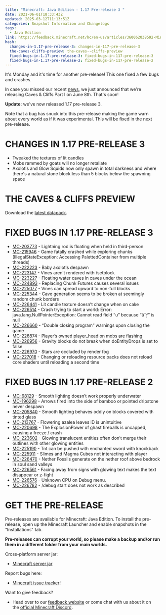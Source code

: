 ```yaml
---
title: "Minecraft: Java Edition - 1.17 Pre-release 3 "
date: 2021-06-01T18:33:43Z
updated: 2025-03-12T11:13:51Z
categories: Snapshot Information and Changelogs
tags:
  - Java Edition
link: https://feedback.minecraft.net/hc/en-us/articles/360062038592-Minecraft-Java-Edition-1-17-Pre-release-3
hash:
  changes-in-1.17-pre-release-3: changes-in-117-pre-release-3
  the-caves-cliffs-preview: the-caves--cliffs-preview
  fixed-bugs-in-1.17-pre-release-3: fixed-bugs-in-117-pre-release-3
  fixed-bugs-in-1.17-pre-release-2: fixed-bugs-in-117-pre-release-2
---
```


It's Monday and it's time for another pre-release! This one fixed a few bugs and crashes.

In case you missed our recent [news](https://www.minecraft.net/article/caves---cliffs--part-i-has-release-date-.html), we just announced that we're releasing Caves & Cliffs Part I on June 8th. That's soon!

**Update:** we've now released 1.17 pre-release 3.

Note that a bug has snuck into this pre-release making the game warn about every world as if it was experimental. This will be fixed in the next pre-release.

# CHANGES IN 1.17 PRE-RELEASE 3

- Tweaked the textures of lit candles
- Mobs rammed by goats will no longer retaliate
- Axolotls and Glow Squids now only spawn in total darkness and where there's a natural stone block less than 5 blocks below the spawning space

# THE CAVES & CLIFFS PREVIEW

Download the [latest datapack](https://launcher.mojang.com/v1/objects/622bf0fd298e1e164ecd05d866045ed5941283cf/CavesAndCliffsPreview.zip).

# FIXED BUGS IN 1.17 PRE-RELEASE 3

- [MC-203773](https://bugs.mojang.com/browse/MC-203773) - Lightning rod is floating when held in third-person
- [MC-215946](https://bugs.mojang.com/browse/MC-215946) - Game fatally crashed while exploring chunks (IllegalStateException: Accessing PalettedContainer from multiple threads)
- [MC-222223](https://bugs.mojang.com/browse/MC-222223) - Baby axolotls despawn
- [MC-223147](https://bugs.mojang.com/browse/MC-223147) - Vines aren’t rendered with /setblock
- [MC-223227](https://bugs.mojang.com/browse/MC-223227) - Floating water caves in caves under the ocean
- [MC-224893](https://bugs.mojang.com/browse/MC-224893) - Replacing Chunk Futures causes several issues
- [MC-225077](https://bugs.mojang.com/browse/MC-225077) - Vines can spread upward to non-full blocks
- [MC-225344](https://bugs.mojang.com/browse/MC-225344) - Cave generation seems to be broken at seemingly random chunk borders
- [MC-226441](https://bugs.mojang.com/browse/MC-226441) - Lit candle texture doesn’t change when on cake
- [MC-226514](https://bugs.mojang.com/browse/MC-226514) - Crash trying to start a world: Error: java.lang.NullPointerException: Cannot read field “u” because “â˜ƒ” is null
- [MC-226660](https://bugs.mojang.com/browse/MC-226660) - “Double closing program” warnings upon closing the game
- [MC-226874](https://bugs.mojang.com/browse/MC-226874) - Player’s owned player_head on mobs are flashing
- [MC-226956](https://bugs.mojang.com/browse/MC-226956) - Gravity blocks do not break when doEntityDrops is set to false
- [MC-226970](https://bugs.mojang.com/browse/MC-226970) - Stars are occluded by render fog
- [MC-227018](https://bugs.mojang.com/browse/MC-227018) - Changing or reloading resource packs does not reload core shaders until reloading a second time

# FIXED BUGS IN 1.17 PRE-RELEASE 2

- [MC-68129](https://bugs.mojang.com/browse/MC-68129) - Smooth lighting doesn’t work properly underwater
- [MC-196298](https://bugs.mojang.com/browse/MC-196298) - Arrows fired into the side of bamboo or pointed dripstone never despawn
- [MC-205840](https://bugs.mojang.com/browse/MC-205840) - Smooth lighting behaves oddly on blocks covered with tinted glass
- [MC-213767](https://bugs.mojang.com/browse/MC-213767) - Flowering azalea leaves ID is unintuitive
- [MC-220698](https://bugs.mojang.com/browse/MC-220698) - The ExplosionPower of ghast fireballs is uncapped, causing a freeze / crash
- [MC-223602](https://bugs.mojang.com/browse/MC-223602) - Glowing translucent entities often don’t merge their outlines with other glowing entities
- [MC-225190](https://bugs.mojang.com/browse/MC-225190) - Tnt can be pushed with enchanted sword with knockback
- [MC-225911](https://bugs.mojang.com/browse/MC-225911) - Slimes and Magma Cubes not interacting with player
- [MC-226470](https://bugs.mojang.com/browse/MC-226470) - Nether Fossils generate on the nether roof above bedrock in soul sand valleys
- [MC-226561](https://bugs.mojang.com/browse/MC-226561) - Facing away from signs with glowing text makes the text disappear or z-fight
- [MC-226576](https://bugs.mojang.com/browse/MC-226576) - Unknown CPU on Debug menu.
- [MC-226782](https://bugs.mojang.com/browse/MC-226782) - /debug start does not work as described

# GET THE PRE-RELEASE

Pre-releases are available for Minecraft: Java Edition. To install the pre-release, open up the Minecraft Launcher and enable snapshots in the "Installations" tab.

**Pre-releases can corrupt your world, so please make a backup and/or run them in a different folder from your main worlds.**

Cross-platform server jar:

- [Minecraft server jar](https://launcher.mojang.com/v1/objects/18abbb3f980fc9b05188535db45a67276ea41f90/server.jar)

Report bugs here:

- [Minecraft issue tracker](https://aka.ms/snapshotbugs?ref=blog)!

Want to give feedback?

- Head over to our [feedback website](https://aka.ms/snapshotfeedback) or come chat with us about it on the [official Minecraft Discord](https://discordapp.com/invite/minecraft).
